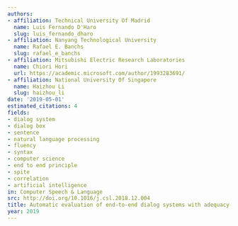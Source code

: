 ```yaml
---
authors:
- affiliation: Technical University Of Madrid
  name: Luis Fernando D'Haro
  slug: luis_fernando_dharo
- affiliation: Nanyang Technological University
  name: Rafael E. Banchs
  slug: rafael_e_banchs
- affiliation: Mitsubishi Electric Research Laboratories
  name: Chiori Hori
  url: https://academic.microsoft.com/author/1993283691/
- affiliation: National University Of Singapore
  name: Haizhou Li
  slug: haizhou_li
date: '2019-05-01'
estimated_citations: 4
fields:
- dialog system
- dialog box
- sentence
- natural language processing
- fluency
- syntax
- computer science
- end to end principle
- spite
- correlation
- artificial intelligence
in: Computer Speech & Language
src: http://doi.org/10.1016/j.csl.2018.12.004
title: Automatic evaluation of end-to-end dialog systems with adequacy-fluency metrics
year: 2019
---
```

